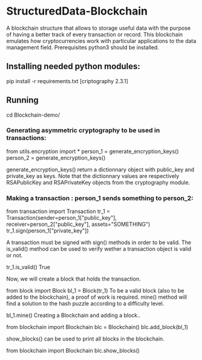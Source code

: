 # StructuredData-Blockchain
A blockchain structure that allows to storage useful data with the purpose of having a better track of every transaction or record. This blockchain emulates how cryptocurrencies work with particular applications to the data management field.
Prerequisites
python3 should be installed.

## Installing needed python modules:

pip install -r requirements.txt [criptography 2.3.1]

## Running
cd Blockchain-demo/

### Generating asymmetric cryptography to be used in transactions:
from utils.encryption import *
person_1 = generate_encryption_keys()
person_2 = generate_encryption_keys()

generate_encryption_keys() return a dictionnary object with public_key and private_key as keys. Note that the dictionnary values are respectively RSAPublicKey and RSAPrivateKey objects from the cryptography module.

### Making a transaction : person_1 sends something to person_2:

from transaction import Transaction
tr_1 = Transaction(sender=person_1["public_key"], receiver=person_2["public_key"], assets="SOMETHING")
tr_1.sign(person_1["private_key"])

A transaction must be signed with sign() methods in order to be valid. The is_valid() method can be used to verify wether a transaction object is valid or not.

tr_1.is_valid()
True

Now, we will create a block that holds the transaction.

from block import Block
bl_1 = Block(tr_1)
To be a valid block (also to be added to the blockchain), a proof of work is required. mine() method will find a solution to the hash puzzle according to a difficulty level.

bl_1.mine()
Creating a Blockchain and adding a block..

from blockchain import Blockchain
blc = Blockchain()
blc.add_block(bl_1)

show_blocks() can be used to print all blocks in the blockchain.

from blockchain import Blockchain
blc.show_blocks()
